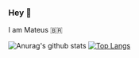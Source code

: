 ### Hey 👋

I am Mateus 🇧🇷

![Anurag's github stats](https://github-readme-stats.vercel.app/api?username=mateusbatatais&show_icons=true&theme=tokyonight)
[![Top Langs](https://github-readme-stats.vercel.app/api/top-langs/?username=mateusbatatais&theme=tokyonight&hide=c%2B%2B,c)](https://github.com/anuraghazra/github-readme-stats)

<!--
**mateusbatatais/mateusbatatais** is a ✨ _special_ ✨ repository because its `README.md` (this file) appears on your GitHub profile.

Here are some ideas to get you started:

- 🔭 I’m currently working on ...
- 🌱 I’m currently learning ...
- 👯 I’m looking to collaborate on ...
- 🤔 I’m looking for help with ...
- 💬 Ask me about ...
- 📫 How to reach me: ...
- 😄 Pronouns: ...
- ⚡ Fun fact: ...
-->
